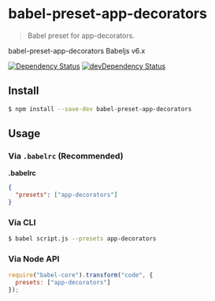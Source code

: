# babel-preset-app-decorators

> Babel preset for app-decorators.

babel-preset-app-decorators Babeljs v6.x

<p>
    <a href="https://david-dm.org/SerkanSipahi/babel-preset-app-decorators"><img src="https://david-dm.org/SerkanSipahi/david.svg" alt="Dependency Status"></a>
    <a href="https://david-dm.org/SerkanSipahi/babel-preset-app-decorators/?type=dev"><img src="https://david-dm.org/SerkanSipahi/david/dev-status.svg" alt="devDependency Status"></a>
</p>


## Install

```sh
$ npm install --save-dev babel-preset-app-decorators
```

## Usage

### Via `.babelrc` (Recommended)

**.babelrc**

```json
{
  "presets": ["app-decorators"]
}
```

### Via CLI

```sh
$ babel script.js --presets app-decorators 
```

### Via Node API

```javascript
require("babel-core").transform("code", {
  presets: ["app-decorators"]
});
```